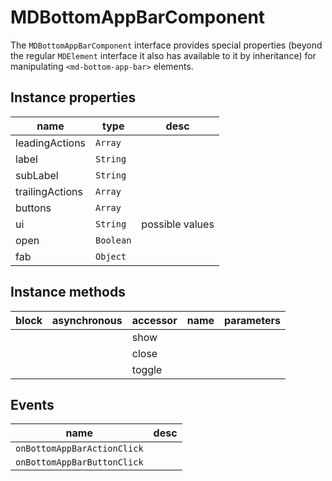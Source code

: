 # MDBottomAppBarComponent
The `MDBottomAppBarComponent` interface provides special properties (beyond the regular `MDElement` interface it also has available to it by inheritance) for manipulating `<md-bottom-app-bar>` elements.

## Instance properties

name|type|desc
---|---|---
leadingActions|`Array`|
label|`String`|
subLabel|`String`|
trailingActions|`Array`|
buttons|`Array`|
ui|`String`|possible values 
open|`Boolean`|
fab|`Object`|

## Instance methods

block| asynchronous | accessor| name| parameters
---| --- | ---| ---| ---
|  | | show| 
|  | | close| 
|  | | toggle| 

## Events

name|desc
---|---
`onBottomAppBarActionClick`|
`onBottomAppBarButtonClick`|
